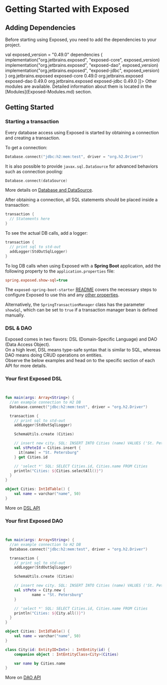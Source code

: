 # Getting Started with Exposed

## Adding Dependencies

Before starting using Exposed, you need to add the dependencies to your project.

<tabs>
<tab title="Gradle">
<code-block lang="kotlin">
val exposed_version = "0.49.0"
dependencies {
    implementation("org.jetbrains.exposed", "exposed-core", exposed_version)
    implementation("org.jetbrains.exposed", "exposed-dao", exposed_version)
    implementation("org.jetbrains.exposed", "exposed-jdbc", exposed_version)
}
</code-block>
</tab>
<tab title="Maven">
<code-block lang="xml">
<![CDATA[
<dependencies>
    <dependency>
      <groupId>org.jetbrains.exposed</groupId>
      <artifactId>exposed-core</artifactId>
      <version>0.49.0</version>
    </dependency>
    <dependency>
      <groupId>org.jetbrains.exposed</groupId>
      <artifactId>exposed-dao</artifactId>
      <version>0.49.0</version>
    </dependency>
    <dependency>
      <groupId>org.jetbrains.exposed</groupId>
      <artifactId>exposed-jdbc</artifactId>
      <version>0.49.0</version>
    </dependency>
</dependencies>
]]>
</code-block>
</tab>
</tabs>

<note> 
Other modules are available. Detailed information about them is located in the [Modules](Exposed-Modules.md) section.
</note>

## Getting Started

### Starting a transaction

Every database access using Exposed is started by obtaining a connection and creating a transaction.

To get a connection:

```kotlin
Database.connect("jdbc:h2:mem:test", driver = "org.h2.Driver")
```

It is also possible to provide `javax.sql.DataSource` for advanced behaviors such as connection pooling:

```kotlin
Database.connect(dataSource)
```

More details on [Database and DataSource](Database-and-DataSource.md).

After obtaining a connection, all SQL statements should be placed inside a transaction:

```kotlin
transaction {
  // Statements here
}
```

To see the actual DB calls, add a logger:

```kotlin
transaction {
  // print sql to std-out
  addLogger(StdOutSqlLogger)
}
```

To log DB calls when using Exposed with a **Spring Boot** application, add the following property to the `application.properties` file:
```ini
spring.exposed.show-sql=true
```

The `exposed-spring-boot-starter` [README](https://github.com/JetBrains/Exposed/tree/main/exposed-spring-boot-starter#configuring-exposed) covers the necessary steps to configure Exposed to use this and any [other properties](https://github.com/JetBrains/Exposed/tree/main/exposed-spring-boot-starter#automatic-schema-creation).

Alternatively, the `SpringTransactionManager` class has the parameter `showSql`, which can be set to `true` if a transaction manager bean is defined manually.

### DSL & DAO

Exposed comes in two flavors: DSL (Domain-Specific Language) and DAO (Data Access Object).  
On a high level, DSL means type-safe syntax that is similar to SQL, whereas DAO means doing CRUD operations on entities.  
Observe the below examples and head on to the specific section of each API for more details.

### Your first Exposed DSL

```kotlin


fun main(args: Array<String>) {
  //an example connection to H2 DB
  Database.connect("jdbc:h2:mem:test", driver = "org.h2.Driver")

  transaction {
    // print sql to std-out
    addLogger(StdOutSqlLogger)

    SchemaUtils.create (Cities)

    // insert new city. SQL: INSERT INTO Cities (name) VALUES ('St. Petersburg')
    val stPeteId = Cities.insert {
      it[name] = "St. Petersburg"
    } get Cities.id

    // 'select *' SQL: SELECT Cities.id, Cities.name FROM Cities
    println("Cities: ${Cities.selectAll()}")
  }
}

object Cities: IntIdTable() {
    val name = varchar("name", 50)
}

```

More on [DSL API](Deep-Dive-into-DSL.md)

### Your first Exposed DAO

```kotlin


fun main(args: Array<String>) {
  //an example connection to H2 DB
  Database.connect("jdbc:h2:mem:test", driver = "org.h2.Driver")

  transaction {
    // print sql to std-out
    addLogger(StdOutSqlLogger)

    SchemaUtils.create (Cities)

    // insert new city. SQL: INSERT INTO Cities (name) VALUES ('St. Petersburg')
    val stPete = City.new {
            name = "St. Petersburg"
    }

    // 'select *' SQL: SELECT Cities.id, Cities.name FROM Cities
    println("Cities: ${City.all()}")
  }
}

object Cities: IntIdTable() {
    val name = varchar("name", 50)
}

class City(id: EntityID<Int>) : IntEntity(id) {
    companion object : IntEntityClass<City>(Cities)

    var name by Cities.name
}
```

More on [DAO API](Deep-Dive-into-DAO.md)
